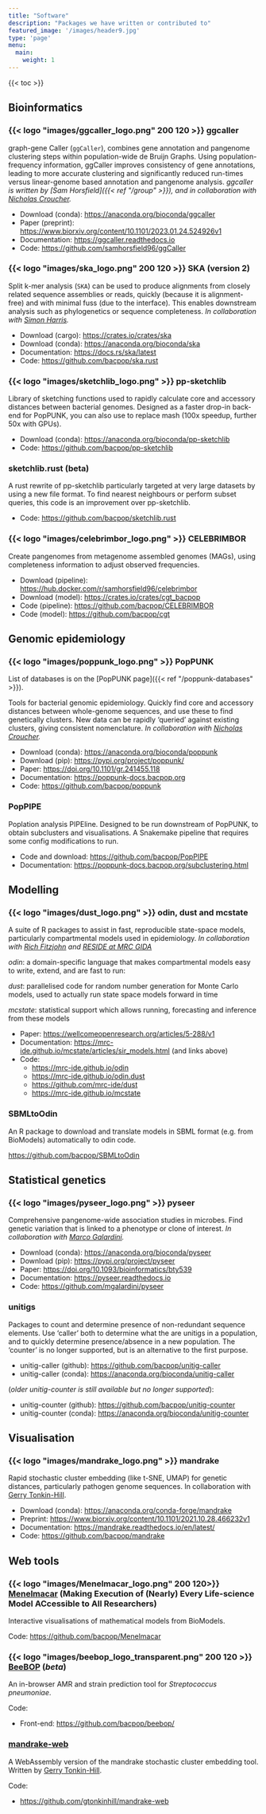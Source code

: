 ```yaml
---
title: "Software"
description: "Packages we have written or contributed to"
featured_image: '/images/header9.jpg'
type: 'page'
menu:
  main:
    weight: 1
---
```


{{< toc >}}

##  Bioinformatics

### {{< logo "images/ggcaller_logo.png" 200 120 >}} ggcaller

graph-gene Caller (`ggCaller`), combines gene annotation and pangenome clustering steps within population-wide de Bruijn Graphs. Using population-frequency information, ggCaller improves consistency of gene annotations, leading to more accurate clustering and significantly reduced run-times versus linear-genome based annotation and pangenome analysis.
*ggcaller is written by [Sam Horsfield]({{< ref "/group" >}}), and in collaboration with [Nicholas Croucher](https://www.imperial.ac.uk/people/n.croucher).*

* Download (conda): https://anaconda.org/bioconda/ggcaller
* Paper (preprint): https://www.biorxiv.org/content/10.1101/2023.01.24.524926v1
* Documentation: https://ggcaller.readthedocs.io
* Code: https://github.com/samhorsfield96/ggCaller

### {{< logo "images/ska_logo.png" 200 120 >}} SKA (version 2)

Split k-mer analysis (`SKA`) can be used to produce alignments from closely related sequence assemblies or
reads, quickly (because it is alignment-free) and with minimal fuss (due to the interface).
This enables downstream analysis such as phylogenetics or sequence completeness.
*In collaboration with [Simon Harris](https://github.com/simonrharris).*

* Download (cargo): https://crates.io/crates/ska
* Download (conda): https://anaconda.org/bioconda/ska
* Documentation: https://docs.rs/ska/latest
* Code: https://github.com/bacpop/ska.rust

### {{< logo "images/sketchlib_logo.png" >}} pp-sketchlib

Library of sketching functions used to rapidly calculate core and accessory distances between bacterial genomes. Designed as a faster drop-in back-end for PopPUNK, you can also use to replace mash (100x speedup, further 50x with GPUs).

* Download (conda): https://anaconda.org/bioconda/pp-sketchlib
* Code: https://github.com/bacpop/pp-sketchlib

### sketchlib.rust (beta)

A rust rewrite of pp-sketchlib particularly targeted at very large datasets by using a new file format. To find nearest neighbours or
perform subset queries, this code is an improvement over pp-sketchlib.

* Code: https://github.com/bacpop/sketchlib.rust

### {{< logo "images/celebrimbor_logo.png" >}} CELEBRIMBOR

Create pangenomes from metagenome assembled genomes (MAGs), using completeness information
to adjust observed frequencies.

* Download (pipeline): https://hub.docker.com/r/samhorsfield96/celebrimbor
* Download (model): https://crates.io/crates/cgt_bacpop
* Code (pipeline): https://github.com/bacpop/CELEBRIMBOR
* Code (model): https://github.com/bacpop/cgt

## Genomic epidemiology

### {{< logo "images/poppunk_logo.png" >}} PopPUNK

List of databases is on the [PopPUNK page]({{< ref "/poppunk-databases" >}}).

Tools for bacterial genomic epidemiology. Quickly find core and accessory distances between whole-genome sequences, and use these to find genetically clusters. New data can be rapidly ‘queried’ against existing clusters, giving consistent nomenclature.
*In collaboration with [Nicholas Croucher](https://www.imperial.ac.uk/people/n.croucher).*

* Download (conda): https://anaconda.org/bioconda/poppunk
* Download (pip): https://pypi.org/project/poppunk/
* Paper: https://doi.org/10.1101/gr.241455.118
* Documentation: https://poppunk-docs.bacpop.org
* Code: https://github.com/bacpop/poppunk

### PopPIPE

Poplation analysis PIPEline. Designed to be run downstream of PopPUNK, to obtain subclusters and visualisations.
A Snakemake pipeline that requires some config modifications to run.

* Code and download: https://github.com/bacpop/PopPIPE
* Documentation: https://poppunk-docs.bacpop.org/subclustering.html

## Modelling

### {{< logo "images/dust_logo.png" >}} odin, dust and mcstate

A suite of R packages to assist in fast, reproducible state-space models, particularly compartmental models used in epidemiology.
*In collaboration with [Rich Fitzjohn](https://github.com/richfitz) and [RESIDE at MRC GIDA](https://reside-ic.github.io/)*

*odin*: a domain-specific language that makes compartmental models easy to write, extend, and are fast to run:

*dust*: parallelised code for random number generation for Monte Carlo models, used to actually run state space models forward in time

*mcstate*: statistical support which allows running, forecasting and inference from these models

* Paper: https://wellcomeopenresearch.org/articles/5-288/v1
* Documentation: https://mrc-ide.github.io/mcstate/articles/sir_models.html (and links above)
* Code:
    * https://mrc-ide.github.io/odin
    * https://mrc-ide.github.io/odin.dust
    * https://github.com/mrc-ide/dust
    * https://mrc-ide.github.io/mcstate

### SBMLtoOdin

An R package to download and translate models in SBML format (e.g. from BioModels) automatically to odin code.

https://github.com/bacpop/SBMLtoOdin


## Statistical genetics

### {{< logo "images/pyseer_logo.png" >}} pyseer

Comprehensive pangenome-wide association studies in microbes. Find genetic variation that is linked to a phenotype or clone of interest.
*In collaboration with [Marco Galardini](https://www.resist-cluster.de/en/about-us/research-team/prof-dr-marco-galardini/).*

* Download (conda): https://anaconda.org/bioconda/pyseer
* Download (pip): https://pypi.org/project/pyseer
* Paper:  https://doi.org/10.1093/bioinformatics/bty539
* Documentation: https://pyseer.readthedocs.io
* Code: https://github.com/mgalardini/pyseer

### unitigs

Packages to count and determine presence of non-redundant sequence elements. Use ‘caller’ both to determine what the are unitigs in a population, and to quickly determine presence/absence in a new population. The ‘counter’ is no longer supported, but is an alternative to the first purpose.

* unitig-caller (github): https://github.com/bacpop/unitig-caller
* unitig-caller (conda): https://anaconda.org/bioconda/unitig-caller

(*older unitig-counter is still available but no longer supported*):
* unitig-counter (github): https://github.com/bacpop/unitig-counter
* unitig-counter (conda): https://anaconda.org/bioconda/unitig-counter

## Visualisation

### {{< logo "images/mandrake_logo.png" >}} mandrake

Rapid stochastic cluster embedding (like t-SNE, UMAP) for genetic distances, particularly pathogen genome sequences.
In collaboration with [Gerry Tonkin-Hill](https://gtonkinhill.github.io/).

* Download (conda): https://anaconda.org/conda-forge/mandrake
* Preprint: https://www.biorxiv.org/content/10.1101/2021.10.28.466232v1
* Documentation: https://mandrake.readthedocs.io/en/latest/
* Code: https://github.com/bacpop/mandrake

## Web tools

### {{< logo "images/Menelmacar_logo.png" 200 120>}} [Menelmacar](https://biomodels.bacpop.org/) (Making Execution of (Nearly) Every Life-science Model ACcessible to All Researchers)

Interactive visualisations of mathematical models from BioModels.

Code: https://github.com/bacpop/Menelmacar

### {{< logo "images/beebop_logo_transparent.png" 200 120 >}} [BeeBOP](https://beebop.dide.ic.ac.uk/) (*beta*)

An in-browser AMR and strain prediction tool for *Streptococcus pneumoniae*.

Code:
* Front-end: https://github.com/bacpop/beebop/

### [mandrake-web](https://gtonkinhill.github.io/mandrake-web/)

A WebAssembly version of the mandrake stochastic cluster embedding tool. Written by [Gerry Tonkin-Hill](https://gtonkinhill.github.io/).

Code:
* https://github.com/gtonkinhill/mandrake-web
